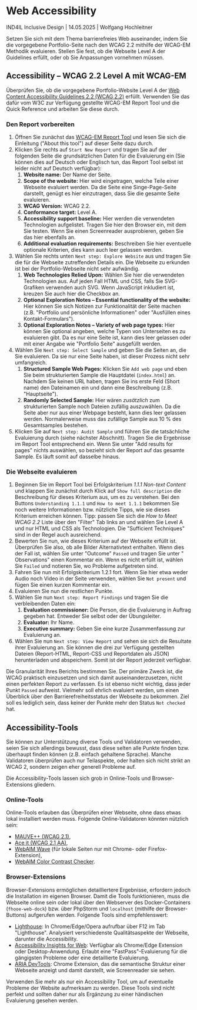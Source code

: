 # Web Accessibility

IND4IL Inclusive Design | 14.05.2025 | Wolfgang Hochleitner

Setzen Sie sich mit dem Thema barrierefreies Web auseinander, indem Sie die vorgegebene Portfolio-Seite nach den WCAG
2.2 mithilfe der WCAG-EM Methodik evaluieren. Stellen Sie fest, ob die Webseite Level A der Guidelines erfüllt, oder ob
Sie Anpassungen vornehmen müssen.

## Accessibility – WCAG 2.2 Level A mit WCAG-EM

Überprüfen Sie, ob die vorgegebene Portfolio-Website Level A
der [Web Content Accessibility Guidelines 2.2 (WCAG 2.2)](https://www.w3.org/TR/WCAG22/) erfüllt. Verwenden Sie das
dafür vom W3C zur Verfügung gestellte WCAG-EM Report Tool und die Quick Reference und arbeiten Sie diese durch.

### Den Report vorbereiten

1. Öffnen Sie zunächst das [WCAG-EM Report Tool](https://www.w3.org/WAI/eval/report-tool/) und lesen Sie sich die
   Einleitung ("About this tool") auf dieser Seite dazu durch.
2. Klicken Sie rechts auf `Start New Report` und tragen Sie auf der folgenden Seite die grundsätzlichen Daten für die
   Evaluierung ein (Sie können dies auf Deutsch oder Englisch tun, das Report Tool selbst ist leider nicht auf Deutsch
   verfügbar):
    1. **Website name:** Der Name der Seite.
    2. **Scope of the website:** Hier wird eingetragen, welche Teile einer Webseite evaluiert werden. Da die Seite eine
       Singe-Page-Seite darstellt, genügt es hier einzutragen, dass Sie die gesamte Seite evaluieren.
    3. **WCAG Version:** WCAG 2.2.
    4. **Conformance target:** Level A.
    5. **Accessibility support baseline:** Hier werden die verwendeten Technologien aufgelistet. Tragen Sie hier den
       Browser ein, mit dem Sie testen. Wenn Sie einen Screenreader ausprobieren, geben Sie das hier ebenfalls an.
    6. **Additional evaluation requirements:** Beschreiben Sie hier eventuelle optionale Kriterien, dies kann auch leer
       gelassen werden.
3. Wählen Sie rechts unten `Next step: Explore Website` aus und tragen Sie die für die Webseite zutreffenden Details
   ein. Die Webseite zu erkunden ist bei der Portfolio-Webseite nicht sehr aufwändig.
    1. **Web Technologies Relied Upon:** Wählen Sie hier die verwendeten Technologien aus. Auf jeden Fall HTML und CSS,
       falls Sie SVG-Grafiken verwenden auch SVG. Wenn JavaScript inkludiert ist, kreuzen Sie auch hier die Checkbox an.
    2. **Optional Exploration Notes – Essential functionality of the website:** Hier können Sie sich Notizen zur
       Funktionalität der Seite machen (z.B. "Portfolio und persönliche Informationen" oder "Ausfüllen eines
       Kontakt-Formulars").
    3. **Optional Exploration Notes – Variety of web page types:** Hier können Sie optional angeben, welche Typen von
       Unterseiten es zu evaluieren gibt. Da es nur eine Seite ist, kann dies leer gelassen oder mit einer Angabe wie
       "Portfolio Seite" ausgefüllt werden.
4. Wählen Sie `Next step: Select Sample` und geben Sie die Seiten an, die Sie evaluieren. Da sie nur eine Seite haben,
   ist dieser Prozess nicht sehr umfangreich.
    1. **Structured Sample Web Pages:** Klicken Sie `Add web page` und eben Sie beim strukturierten Sample die
       Hauptdatei (`index.html`) an. Nachdem Sie keinen URL haben, tragen Sie ins erste Feld (Short name) den Dateinamen
       ein und dann eine Beschreibung (z.B. "Hauptseite").
    2. **Randomly Selected Sample:** Hier wären *zusätzlich* zum strukturierten Sample noch Dateien zufällig
       auszuwählen. Da die Seite aber nur aus einer Webpage besteht, kann dies leer gelassen werden. Normalerweise muss
       das zufällige Sample aus 10 % des Gesamtsamples bestehen.
5. Klicken Sie auf `Next step: Audit Sample` und führen Sie die tatsächliche Evaluierung durch (siehe nächster
   Abschnitt). Tragen Sie die Ergebnisse im Report Tool entsprechend ein. Wenn Sie unter "Add results for pages" nichts
   auswählen, so bezieht sich der Report auf das gesamte Sample. Es läuft somit auf dasselbe hinaus.

### Die Webseite evaluieren

1. Beginnen Sie im Report Tool bei Erfolgskriterium *1.1.1 Non-text Content* und klappen Sie zunächst durch Klick auf
   `Show full description` die Beschreibung für dieses Kriterium aus, um es zu verstehen. Bei den Buttons
   `Understanding 1.1.1` und `How to meet 1.1.1` bekommen Sie noch weitere Informationen bzw. nützliche Tipps, wie sie
   dieses Kriterium erreichen können. Tipp: passen Sie sich die *How to Meet WCAG 2.2* Liste über den "Filter" Tab links
   an und wählen Sie Level A und nur HTML und CSS als Technologien. Die "Sufficient Techniques" sind in der Regel auch
   ausreichend.
2. Bewerten Sie nun, wie dieses Kriterium auf der Webseite erfüllt ist. Überprüfen Sie also, ob alle Bilder
   Alternativtext enthalten. Wenn dies der Fall ist, wählen Sie unter "Outcome" `Passed` und tragen Sie unter "
   Observations" einen Kommentar ein. Wenn es nicht erfüllt ist, wählen Sie `Failed` und notieren Sie, wo Probleme
   aufgetreten sind.
3. Fahren Sie nun mit Erfolgskriterium 1.2.1 fort. Wenn Sie hier etwa weder Audio noch Video in der Seite verwenden,
   wählen Sie `Not present` und fügen Sie einen kurzen Kommentar ein.
4. Evaluieren Sie nun die restlichen Punkte.
5. Wählen Sie nun `Next step: Report Findings` und tragen Sie die verbleibenden Daten ein:
    1. **Evaluation commissioner:** Die Person, die die Evaluierung in Auftrag gegeben hat. Entweder Sie selbst oder der
       Übungsleiter.
    2. **Evaluator:** Ihr Name.
    3. **Executive summary:** Geben Sie eine kurze Zusammenfassung zur Evaluierung an.
6. Wählen Sie nun `Next step: View Report` und sehen sie sich die Resultate ihrer Evaluierung an. Sie können die drei
   zur Verfügung gestellten Dateien (Report-HTML, Report-CSS und Reportdaten als JSON) herunterladen und abspeichern.
   Somit ist der Report jederzeit verfügbar.

Die Granularität Ihres Berichts bestimmen Sie. Der primäre Zweck ist, die WCAG praktisch einzusetzen und sich damit
auseinanderzusetzen, nicht einen perfekten Report zu verfassen. Es ist ebenso nicht wichtig, dass jeder Punkt `Passed`
aufweist. Vielmehr soll ehrlich evaluiert werden, um einen Überblick über den Barrierefreiheitsstatus der Webseite zu
bekommen. Ziel soll es lediglich sein, dass keiner der Punkte mehr den Status `Not checked` hat.

## Accessibility-Tools

Sie können zur Unterstützung diverse Tools und Validatoren verwenden, seien Sie sich allerdings bewusst, dass diese
selten alle Punkte finden bzw. überhaupt finden können (z.B. einfach gehaltene Sprache). Manche Validatoren überprüfen
auch nur Teilaspekte, oder halten sich nicht strikt an WCAG 2, sondern zeigen eher generell Probleme auf.

Die Accessibility-Tools lassen sich grob in Online-Tools und Browser-Extensions gliedern.

### Online-Tools

Online-Tools erlauben das Überprüfen einer Webseite, ohne dass etwas lokal installiert werden muss. Folgende
Online-Validatoren könnten nützlich sein:

- [MAUVE++ (WCAG 2.1)](https://mauve.isti.cnr.it/),
- [Ace it (WCAG 2.1 AA)](https://ace.useit.se/ax/aceit.php?lang=en),
- [WebAIM Wave](https://wave.webaim.org/) (für lokale Seiten nur mit Chrome- oder Firefox-Extension),
- [WebAIM Color Contrast Checker](https://webaim.org/resources/contrastchecker/).

### Browser-Extensions

Browser-Extensions ermöglichen detailliertere Ergebnisse, erfordern jedoch die Installation im eigenen Browser. Damit
die Tools funktionieren, muss die Webseite online sein oder lokal über den Webserver des
Docker-Containers (`fhooe-web-dock`) bzw. über PhpStorm und `localhost` (mithilfe der Browser-Buttons) aufgerufen
werden. Folgende Tools sind empfehlenswert:

- [Lighthouse](https://developer.chrome.com/docs/lighthouse/): In Chrome/Edge/Opera aufrufbar über F12 im Tab
  "Lighthouse". Analysiert verschiedenste Qualitätsaspekte der Webseite, darunter die Accessibility.
- [Accessibility Insights for Web](https://accessibilityinsights.io/): Verfügbar als Chrome/Edge Extension oder
  Desktop-Anwendung. Erlaubt eine "FastPass"-Evaluierung für die gängigsten Probleme oder eine detaillierte Evaluierung.
- [ARIA DevTools](https://chrome.google.com/webstore/detail/aria-devtools/dneemiigcbbgbdjlcdjjnianlikimpck?hl=en):
  Chrome Extension, das die semantische Struktur einer Webseite anzeigt und damit darstellt, wie Screenreader sie sehen.

Verwenden Sie mehr als nur ein Accessibility Tool, um auf eventuelle Probleme der Website aufmerksam zu werden.
Diese Tools sind nicht perfekt und sollten daher nur als Ergänzung zu einer händischen Evaluierung gesehen werden.
